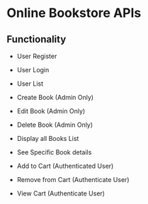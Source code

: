 # Online Bookstore APIs

## Functionality

- User Register
- User Login
- User List

- Create Book (Admin Only)
- Edit Book (Admin Only)
- Delete Book (Admin Only)
- Display all Books List
- See Specific Book details

- Add to Cart   (Authenticated User)
- Remove from Cart (Authenticate User)
- View Cart (Authenticate User)



